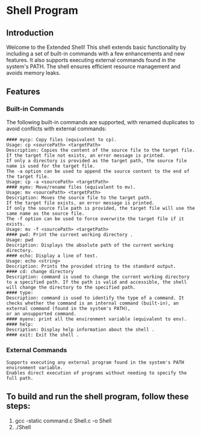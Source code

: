 # Shell Program
## Introduction
Welcome to the Extended Shell! This shell extends basic functionality by including a set of built-in commands with a few enhancements and new features. It also supports executing external commands 
found in the system's PATH. The shell ensures efficient resource management and avoids memory leaks.

## Features
### Built-in Commands

The following built-in commands are supported, with renamed duplicates to avoid conflicts with external commands:

    #### mycp: Copy files (equivalent to cp).
    Usage: cp <sourcePath> <targetPath>
    Description: Copies the content of the source file to the target file.
    If the target file not exists, an error message is printed.
    If only a directory is provided as the target path, the source file name is used for the target file.
    The -a option can be used to append the source content to the end of the target file.
    Usage: cp -a <sourcePath> <targetPath>
    #### mymv: Move/rename files (equivalent to mv).
    Usage: mv <sourcePath> <targetPath>
    Description: Moves the source file to the target path.
    If the target file exists, an error message is printed.
    If only the source file path is provided, the target file will use the same name as the source file.
    The -f option can be used to force overwrite the target file if it exists.
    Usage: mv -f <sourcePath> <targetPath>
    #### pwd: Print the current working directory .
    Usage: pwd
    Description: Displays the absolute path of the current working directory.
    #### echo: Display a line of text.
    Usage: echo <string>
    Description: Prints the provided string to the standard output.
    #### cd: change directory
    Description: command is used to change the current working directory to a specified path. If the path is valid and accessible, the shell will change the directory to the specified path.
    #### type:
    Description: command is used to identify the type of a command. It checks whether the command is an internal command (built-in), an external command (found in the system's PATH), 
    or an unsupported command.
    #### myenv: print all the environment variable (equivalent to env).
    #### help: 
    Description: Display help information about the shell .
    #### exit: Exit the shell .
### External Commands

    Supports executing any external program found in the system's PATH environment variable.
    Enables direct execution of programs without needing to specify the full path.

## To build and run the shell program, follow these steps:
1. gcc -static command.c Shell.c -o Shell
2. ./Shell
